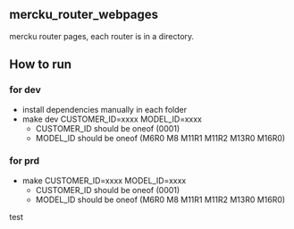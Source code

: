 ## mercku_router_webpages

mercku router pages, each router is in a directory.

## How to run

### for dev

- install dependencies manually in each folder
- make dev CUSTOMER_ID=xxxx MODEL_ID=xxxx
  - CUSTOMER_ID should be oneof (0001)
  - MODEL_ID should be oneof (M6R0 M8 M11R1 M11R2 M13R0 M16R0)

### for prd

- make CUSTOMER_ID=xxxx MODEL_ID=xxxx
  - CUSTOMER_ID should be oneof (0001)
  - MODEL_ID should be oneof (M6R0 M8 M11R1 M11R2 M13R0 M16R0)

test

